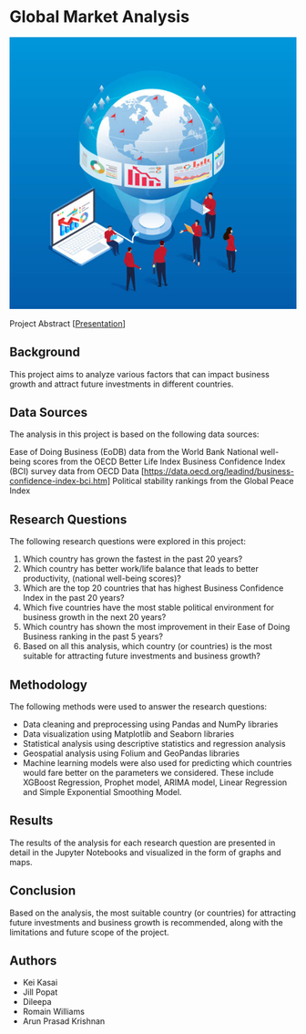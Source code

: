 # Global Market Analysis
![Alt text](GMA.png)

Project Abstract [[Presentation](https://docs.google.com/presentation/d/137GxTemyl8NGyownqBNdbHhGndjE4RkghlhxSKjEHlI/edit#slide=id.p)]

## Background
This project aims to analyze various factors that can impact business growth and attract future investments in different countries. 

## Data Sources
The analysis in this project is based on the following data sources:

Ease of Doing Business (EoDB) data from the World Bank
National well-being scores from the OECD Better Life Index
Business Confidence Index (BCI) survey data from OECD Data [https://data.oecd.org/leadind/business-confidence-index-bci.htm]
Political stability rankings from the Global Peace Index

## Research Questions
The following research questions were explored in this project:

1. Which country has grown the fastest in the past 20 years?
2. Which country has better work/life balance that leads to better productivity, (national well-being scores)?
3. Which are the top 20 countries that has highest Business Confidence Index in the past 20 years?
4. Which five countries have the most stable political environment for business growth in the next 20 years?
5. Which country has shown the most improvement in their Ease of Doing Business ranking in the past 5 years?
6. Based on all this analysis, which country (or countries) is the most suitable for attracting future investments and business growth?

## Methodology
The following methods were used to answer the research questions:

- Data cleaning and preprocessing using Pandas and NumPy libraries
- Data visualization using Matplotlib and Seaborn libraries
- Statistical analysis using descriptive statistics and regression analysis
- Geospatial analysis using Folium and GeoPandas libraries
- Machine learning models were also used for predicting which countries would fare better on the parameters we considered. These include XGBoost Regression, Prophet model, ARIMA model, Linear Regression and Simple Exponential Smoothing Model. 

## Results
The results of the analysis for each research question are presented in detail in the Jupyter Notebooks and visualized in the form of graphs and maps.

## Conclusion
Based on the analysis, the most suitable country (or countries) for attracting future investments and business growth is recommended, along with the limitations and future scope of the project.

## Authors
- Kei Kasai
- Jill Popat 
- Dileepa
- Romain Williams
- Arun Prasad Krishnan
